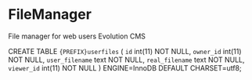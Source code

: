 # FileManager
 File manager for web users Evolution CMS


CREATE TABLE `{PREFIX}userfiles` (
  `id` int(11) NOT NULL,
  `owner_id` int(11) NOT NULL,
  `user_filename` text NOT NULL,
  `real_filename` text NOT NULL,
  `viewer_id` int(11) NOT NULL
) ENGINE=InnoDB DEFAULT CHARSET=utf8;
